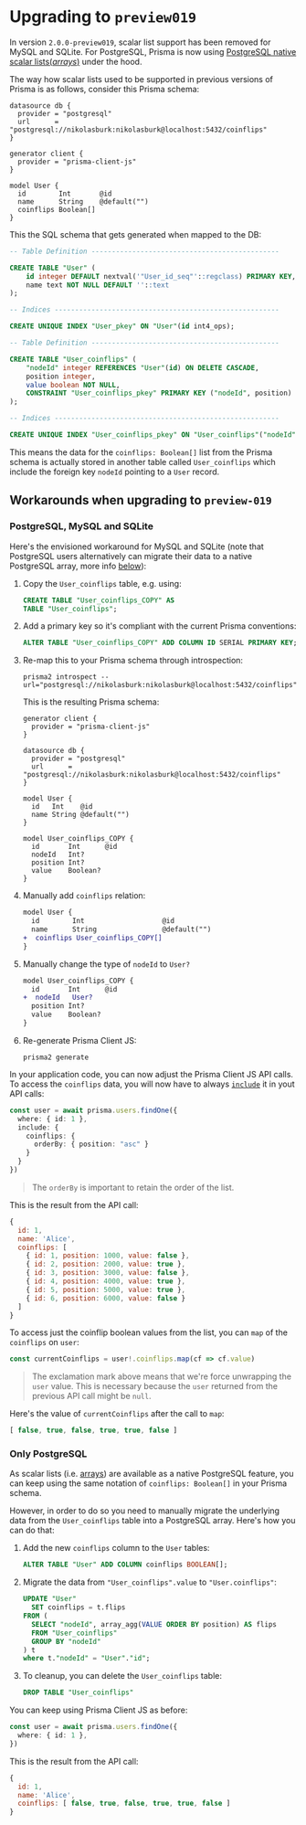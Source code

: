 # Upgrading to `preview019`

In version `2.0.0-preview019`, scalar list support has been removed for MySQL and SQLite. For PostgreSQL, Prisma is now using [PostgreSQL native scalar lists(_arrays_)](https://www.postgresql.org/docs/9.1/arrays.html) under the hood.

The way how scalar lists used to be supported in previous versions of Prisma is as follows, consider this Prisma schema:

```prisma
datasource db {
  provider = "postgresql"
  url      = "postgresql://nikolasburk:nikolasburk@localhost:5432/coinflips"
}

generator client {
  provider = "prisma-client-js"
}

model User {
  id        Int       @id
  name      String    @default("")
  coinflips Boolean[]
}
```

This the SQL schema that gets generated when mapped to the DB:

```sql
-- Table Definition ----------------------------------------------

CREATE TABLE "User" (
    id integer DEFAULT nextval('"User_id_seq"'::regclass) PRIMARY KEY,
    name text NOT NULL DEFAULT ''::text
);

-- Indices -------------------------------------------------------

CREATE UNIQUE INDEX "User_pkey" ON "User"(id int4_ops);

-- Table Definition ----------------------------------------------

CREATE TABLE "User_coinflips" (
    "nodeId" integer REFERENCES "User"(id) ON DELETE CASCADE,
    position integer,
    value boolean NOT NULL,
    CONSTRAINT "User_coinflips_pkey" PRIMARY KEY ("nodeId", position)
);

-- Indices -------------------------------------------------------

CREATE UNIQUE INDEX "User_coinflips_pkey" ON "User_coinflips"("nodeId" int4_ops,position int4_ops);
```

This means the data for the `coinflips: Boolean[]` list from the Prisma schema is actually stored in another table called `User_coinflips` which include the foreign key `nodeId` pointing to a `User` record.  

## Workarounds when upgrading to `preview-019`

### PostgreSQL, MySQL and SQLite

Here's the envisioned workaround for MySQL and SQLite (note that PostgreSQL users alternatively can migrate their data to a native PostgreSQL array, more info [below](#only-postgresql)):

1. Copy the `User_coinflips` table, e.g. using:
    ```sql
    CREATE TABLE "User_coinflips_COPY" AS 
    TABLE "User_coinflips"; 
    ```

1. Add a primary key so it's compliant with the current Prisma conventions:
    ```sql
    ALTER TABLE "User_coinflips_COPY" ADD COLUMN ID SERIAL PRIMARY KEY;
    ```

1. Re-map this to your Prisma schema through introspection:
    ```
    prisma2 introspect --url="postgresql://nikolasburk:nikolasburk@localhost:5432/coinflips"
    ```

    This is the resulting Prisma schema:

    ```prisma
    generator client {
      provider = "prisma-client-js"
    }

    datasource db {
      provider = "postgresql"
      url      = "postgresql://nikolasburk:nikolasburk@localhost:5432/coinflips"
    }

    model User {
      id   Int    @id
      name String @default("")
    }

    model User_coinflips_COPY {
      id       Int      @id
      nodeId   Int?
      position Int?
      value    Boolean?
    }
    ```

1. Manually add `coinflips` relation:
    ```diff
    model User {
      id        Int                   @id
      name      String                @default("")
    +  coinflips User_coinflips_COPY[]
    }
    ```

1. Manually change the type of `nodeId` to `User?`
    ```diff
    model User_coinflips_COPY {
      id       Int      @id
    +  nodeId   User?
      position Int?
      value    Boolean?
    }
    ```

1. Re-generate Prisma Client JS:

    ```
    prisma2 generate
    ```

In your application code, you can now adjust the Prisma Client JS API calls. To access the `coinflips` data, you will now have to always [`include`](https://github.com/prisma/prisma2/blob/master/docs/prisma-client-js/api.md#include-additionally-via-include) it in yout API calls:

```ts
const user = await prisma.users.findOne({ 
  where: { id: 1 },
  include: {
    coinflips: {
      orderBy: { position: "asc" }
    }
  }
})
```

> The `orderBy` is important to retain the order of the list.

This is the result from the API call:

```js
{
  id: 1,
  name: 'Alice',
  coinflips: [
    { id: 1, position: 1000, value: false },
    { id: 2, position: 2000, value: true },
    { id: 3, position: 3000, value: false },
    { id: 4, position: 4000, value: true },
    { id: 5, position: 5000, value: true },
    { id: 6, position: 6000, value: false }
  ]
}
```

To access just the coinflip boolean values from the list, you can `map` of the `coinflips` on `user`:

```ts
const currentCoinflips = user!.coinflips.map(cf => cf.value)
```

> The exclamation mark above means that we're force unwrapping the `user` value. This is necessary because the `user` returned from the previous API call might be `null`.

Here's the value of `currentCoinflips` after the call to `map`:

```js
[ false, true, false, true, true, false ]
```

### Only PostgreSQL

As scalar lists (i.e. [arrays](https://www.postgresql.org/docs/9.1/arrays.html)) are available as a native PostgreSQL feature, you can keep using the same notation of `coinflips: Boolean[]` in your Prisma schema.

However, in order to do so you need to manually migrate the underlying data from the `User_coinflips` table into a PostgreSQL array. Here's how you can do that:

1. Add the new `coinflips` column to the `User` tables:
    ```sql
    ALTER TABLE "User" ADD COLUMN coinflips BOOLEAN[];
    ```

1. Migrate the data from `"User_coinflips".value` to `"User.coinflips"`:
    ```sql
    UPDATE "User"
      SET coinflips = t.flips
    FROM (
      SELECT "nodeId", array_agg(VALUE ORDER BY position) AS flips
      FROM "User_coinflips"
      GROUP BY "nodeId"
    ) t
    where t."nodeId" = "User"."id";
    ```

1. To cleanup, you can delete the `User_coinflips` table:
    ```sql
    DROP TABLE "User_coinflips"
    ```

You can keep using Prisma Client JS as before:

```ts
const user = await prisma.users.findOne({ 
  where: { id: 1 },
})
```

This is the result from the API call:

```js
{
  id: 1,
  name: 'Alice',
  coinflips: [ false, true, false, true, true, false ]
}
```